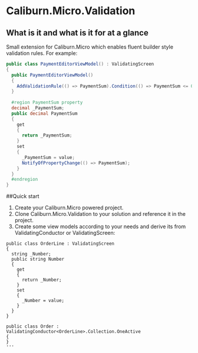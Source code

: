 # Caliburn.Micro.Validation
## What is it and what is it for at a glance
Small extension for Caliburn.Micro which enables fluent builder style validation rules. 
For example: 

```C#
public class PaymentEditorViewModel() : ValidatingScreen
{
  public PaymentEditorViewModel()
  {
    AddValidationRule(() => PaymentSum).Condition(() => PaymentSum <= 0).Message("Please enter payment sum");
  }
  
  #region PaymentSum property
  decimal _PaymentSum;
  public decimal PaymentSum
  {
    get
    {
      return _PaymentSum;
    }
    set
    {
      _PaymentSum = value;
      NotifyOfPropertyChange(() => PaymentSum);
    }
  }
  #endregion
}
```

##Quick start
1. Create your Caliburn.Micro powered project.
2. Clone Caliburn.Micro.Validation to your solution and reference it in the project.
3. Create some view models according to your needs and derive its from ValidatingConductor or ValidatingScreen:
```
public class OrderLine : ValidatingScreen 
{
  string _Number;
  public string Number 
  { 
    get
    {
      return _Number;
    }
    set
    {
      _Number = value;
    }
  }
}

public class Order : ValidatingConductor<OrderLine>.Collection.OneActive
{
}
'''
